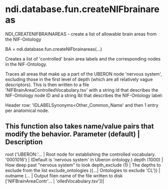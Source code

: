 # ndi.database.fun.createNIFbrainareas

  NDI_CREATENIFBRAINAREAS - create a list of allowable brain areas from the NIF-Ontology
 
  BA = ndi.database.fun.createNIFbrainareas(...)
 
  Creates a list of 'controlled' brain area labels and the corresponding nodes in the NIF-Ontology.
 
  Traces all areas that make up a part of the UBERON node 'nervous system', excluding those in the
  first level of depth (which are all relatively vague descriptors). This is then written to a file
  'NIFBrainAreaControlledVocabulary.tsv' with a string id that describes the NIF-Ontology node ID
  and a string lbl that describes the NIF-Ontology label:
 
  Header row:
    'ID<tab>LABEL<tab>Synonyms<tab><Other_Common_Name'
    and then 1 entry per anatomical node.
 
  This function also takes name/value pairs that modify the behavior.
  Parameter (default)     | Description
  ---------------------------------------------------------------------------
  root ('UBERON:'...      | Root node for establishing the controlled vocabulary.
   '0001016')             |  (Default is 'nervous system' in Uberon ontology.)
  depth (1000)            | How deep past "nervous system" to look
  depth_exclude (1)       | The depths to exclude from the list
  exclude_ontologies ({...| Ontologies to exclude
   'CL'})                 |
  outname (...            | Output filen name of the file written to disk
  ['NIFBrainAreaContr'... |
   'olledVocabulary.tsv'])|
